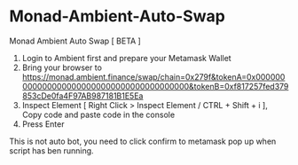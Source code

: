 # Monad-Ambient-Auto-Swap
Monad Ambient Auto Swap [ BETA ]
1. Login to Ambient first and prepare your Metamask Wallet
2. Bring your browser to https://monad.ambient.finance/swap/chain=0x279f&tokenA=0x0000000000000000000000000000000000000000&tokenB=0xf817257fed379853cDe0fa4F97AB987181B1E5Ea
3. Inspect Element [ Right Click > Inspect Element / CTRL + Shift + i ], Copy code and paste code in the console
4. Press Enter

This is not auto bot, you need to click confirm to metamask pop up when script has ben running.
